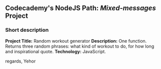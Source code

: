 ## Codecademy's NodeJS Path: *Mixed-messages* Project

### Short description
__Project Title:__ Random workout generator
__Description:__ One function. Returns three random phrases: what kind of workout to do, for how long and inspirational quote.
__Technology:__ JavaScript.



regards,
Yehor